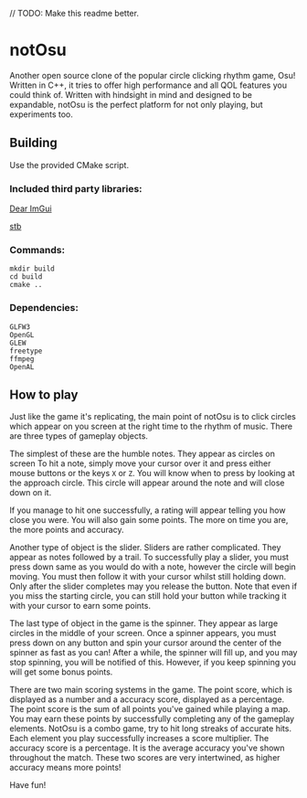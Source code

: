 // TODO: Make this readme better.

# notOsu

Another open source clone of the popular circle clicking rhythm game, Osu!
Written in C++, it tries to offer high performance and all QOL features you could think of. Written with hindsight in
mind and designed to be expandable, notOsu is the perfect platform for not only playing, but experiments too.

## Building

Use the provided CMake script.

### Included third party libraries:
[Dear ImGui](https://github.com/ocornut/imgui/)

[stb](https://github.com/nothings/stb)


### Commands:

```
mkdir build
cd build
cmake ..
```

### Dependencies:

```
GLFW3
OpenGL
GLEW
freetype
ffmpeg
OpenAL
```

## How to play

Just like the game it's replicating, the main point of notOsu is to click circles which appear on you screen at the right
time to the rhythm of music. There are three types of gameplay objects.

The simplest of these are the humble notes. They appear as circles on screen To hit a note, simply move your cursor over
it and press either mouse buttons or the keys ```X``` or ```Z```. You will know when to press by looking at the approach
circle. This circle will appear around the note and will close down on it.

If you manage to hit one successfully, a rating will appear telling you how close you were. You will also gain some
points. The more on time you are, the more points and accuracy.

Another type of object is the slider. Sliders are rather complicated. They appear as notes followed by a trail. To
successfully play a slider, you must press down same as you would do with a note, however the circle will begin moving.
You must then follow it with your cursor whilst still holding down. Only after the slider completes may you release the
button. Note that even if you miss the starting circle, you can still hold your button while tracking it with your
cursor to earn some points.

The last type of object in the game is the spinner. They appear as large circles in the middle of your screen. Once a
spinner appears, you must press down on any button and spin your cursor around the center of the spinner as fast as you
can! After a while, the spinner will fill up, and you may stop spinning, you will be notified of this. However, if you
keep spinning you will get some bonus points.

There are two main scoring systems in the game. The point score, which is displayed as a number and a accuracy score,
displayed as a percentage. The point score is the sum of all points you've gained while playing a map. You may earn
these points by successfully completing any of the gameplay elements. NotOsu is a combo game, try to hit long streaks of
accurate hits. Each element you play successfully increases a score multiplier. The accuracy score is a percentage. It
is the average accuracy you've shown throughout the match. These two scores are very intertwined, as higher accuracy
means more points!

Have fun!
